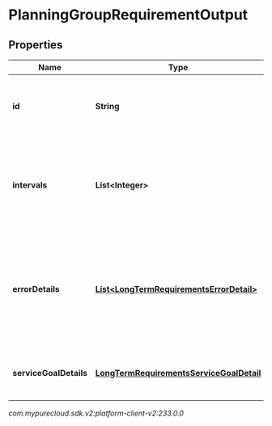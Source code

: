 # PlanningGroupRequirementOutput


## Properties

| Name | Type | Description | Notes |
| ------------ | ------------- | ------------- | ------------- |
| **id** | **String** | The ID of the planning group to which this output applies |  |
| **intervals** | **List&lt;Integer&gt;** | List of interval values that correspond with the requirements granularity that was requested |  [optional] |
| **errorDetails** | [**List&lt;LongTermRequirementsErrorDetail&gt;**](LongTermRequirementsErrorDetail) | Error details if the intervals cannot be provided for this planning group because of missing data or internal error |  [optional] |
| **serviceGoalDetails** | [**LongTermRequirementsServiceGoalDetail**](LongTermRequirementsServiceGoalDetail) | The service goal details used to generate the requirements |  [optional] |




_com.mypurecloud.sdk.v2:platform-client-v2:233.0.0_
